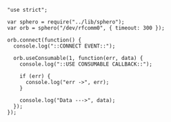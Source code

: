     "use strict";

    var sphero = require("../lib/sphero");
    var orb = sphero("/dev/rfcomm0", { timeout: 300 });

    orb.connect(function() {
      console.log("::CONNECT EVENT::");

      orb.useConsumable(1, function(err, data) {
        console.log("::USE CONSUMABLE CALLBACK::");

        if (err) {
          console.log("err ->", err);
        }

        console.log("Data --->", data);
      });
    });
